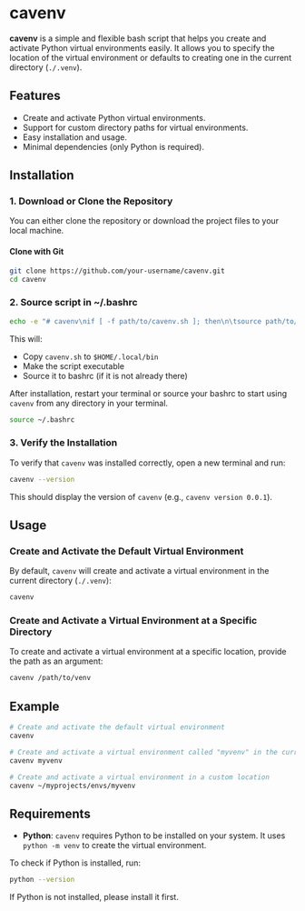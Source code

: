 # cavenv

**cavenv** is a simple and flexible bash script that helps you create and activate Python virtual environments easily.
It allows you to specify the location of the virtual environment or defaults to creating one in the current directory (`./.venv`).

## Features

- Create and activate Python virtual environments.
- Support for custom directory paths for virtual environments.
- Easy installation and usage.
- Minimal dependencies (only Python is required).

## Installation

### 1. Download or Clone the Repository

You can either clone the repository or download the project files to your local machine.

#### Clone with Git

```bash
git clone https://github.com/your-username/cavenv.git
cd cavenv
```

### 2. Source script in ~/.bashrc

```bash
echo -e "# cavenv\nif [ -f path/to/cavenv.sh ]; then\n\tsource path/to/cavenv.sh\nfi\n" >> "$HOME/.bashrc"
```

This will:

- Copy `cavenv.sh` to `$HOME/.local/bin`
- Make the script executable
- Source it to bashrc (if it is not already there)

After installation, restart your terminal or source your bashrc to start using `cavenv` from any directory in your terminal.

```bash
source ~/.bashrc
```

### 3. Verify the Installation

To verify that `cavenv` was installed correctly, open a new terminal and run:

```bash
cavenv --version
```

This should display the version of `cavenv` (e.g., `cavenv version 0.0.1`).

## Usage

### Create and Activate the Default Virtual Environment

By default, `cavenv` will create and activate a virtual environment in the current directory (`./.venv`):

```bash
cavenv
```

### Create and Activate a Virtual Environment at a Specific Directory

To create and activate a virtual environment at a specific location, provide the path as an argument:

```bash
cavenv /path/to/venv
```

## Example

```bash
# Create and activate the default virtual environment
cavenv

# Create and activate a virtual environment called "myvenv" in the current directory
cavenv myvenv

# Create and activate a virtual environment in a custom location
cavenv ~/myprojects/envs/myvenv
```

## Requirements

- **Python**: `cavenv` requires Python to be installed on your system. It uses `python -m venv` to create the virtual environment.

To check if Python is installed, run:

```bash
python --version
```

If Python is not installed, please install it first.
